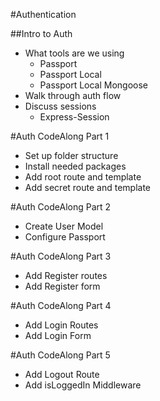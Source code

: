 #Authentication

##Intro to Auth
* What tools are we using
    * Passport
    * Passport Local
    * Passport Local Mongoose
* Walk through auth flow
* Discuss sessions
    * Express-Session

#Auth CodeAlong Part 1
* Set up folder structure
* Install needed packages
* Add root route and template
* Add secret route and template

#Auth CodeAlong Part 2
* Create User Model
* Configure Passport

#Auth CodeAlong Part 3
* Add Register routes
* Add Register form

#Auth CodeAlong Part 4
* Add Login Routes
* Add Login Form

#Auth CodeAlong Part 5
* Add Logout Route
* Add isLoggedIn Middleware